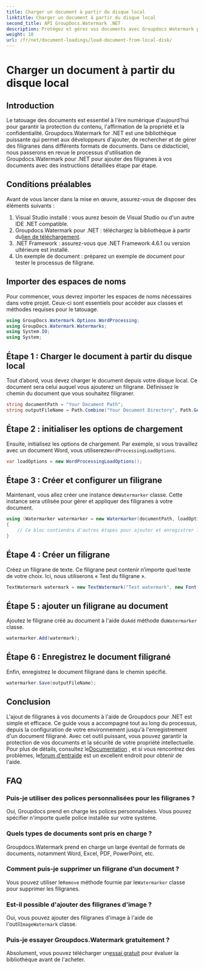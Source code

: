 ```yaml
---
title: Charger un document à partir du disque local
linktitle: Charger un document à partir du disque local
second_title: API GroupDocs.Watermark .NET
description: Protégez et gérez vos documents avec Groupdocs Watermark pour .NET. Suivez notre guide détaillé pour ajouter des filigranes en toute transparence.
weight: 10
url: /fr/net/document-loadings/load-document-from-local-disk/
---
```


# Charger un document à partir du disque local

## Introduction
Le tatouage des documents est essentiel à l'ère numérique d'aujourd'hui pour garantir la protection du contenu, l'affirmation de la propriété et la confidentialité. Groupdocs.Watermark for .NET est une bibliothèque puissante qui permet aux développeurs d'ajouter, de rechercher et de gérer des filigranes dans différents formats de documents. Dans ce didacticiel, nous passerons en revue le processus d'utilisation de Groupdocs.Watermark pour .NET pour ajouter des filigranes à vos documents avec des instructions détaillées étape par étape.
## Conditions préalables
Avant de vous lancer dans la mise en œuvre, assurez-vous de disposer des éléments suivants :
1. Visual Studio installé : vous aurez besoin de Visual Studio ou d'un autre IDE .NET compatible.
2.  Groupdocs.Watermark pour .NET : téléchargez la bibliothèque à partir du[lien de téléchargement](https://releases.groupdocs.com/Watermark/net/).
3. .NET Framework : assurez-vous que .NET Framework 4.6.1 ou version ultérieure est installé.
4. Un exemple de document : préparez un exemple de document pour tester le processus de filigrane.
## Importer des espaces de noms
Pour commencer, vous devrez importer les espaces de noms nécessaires dans votre projet. Ceux-ci sont essentiels pour accéder aux classes et méthodes requises pour le tatouage.
```csharp
using GroupDocs.Watermark.Options.WordProcessing;
using GroupDocs.Watermark.Watermarks;
using System.IO;
using System;
```
## Étape 1 : Charger le document à partir du disque local
Tout d’abord, vous devez charger le document depuis votre disque local. Ce document sera celui auquel vous ajouterez un filigrane.
Définissez le chemin du document que vous souhaitez filigraner.
```csharp
string documentPath = "Your Document Path";
string outputFileName = Path.Combine("Your Document Directory", Path.GetFileName(documentPath));
```
## Étape 2 : initialiser les options de chargement
 Ensuite, initialisez les options de chargement. Par exemple, si vous travaillez avec un document Word, vous utiliserez`WordProcessingLoadOptions`.
```csharp
var loadOptions = new WordProcessingLoadOptions();
```
## Étape 3 : Créer et configurer un filigrane
 Maintenant, vous allez créer une instance de`Watermarker` classe. Cette instance sera utilisée pour gérer et appliquer des filigranes à votre document.
```csharp
using (Watermarker watermarker = new Watermarker(documentPath, loadOptions))
{
    // Ce bloc contiendra d'autres étapes pour ajouter et enregistrer le filigrane
}
```
## Étape 4 : Créer un filigrane
Créez un filigrane de texte. Ce filigrane peut contenir n’importe quel texte de votre choix. Ici, nous utiliserons « Test du filigrane ».
```csharp
TextWatermark watermark = new TextWatermark("Test watermark", new Font("Arial", 12));
```
## Étape 5 : ajouter un filigrane au document
Ajoutez le filigrane créé au document à l'aide du`Add` méthode du`Watermarker` classe.
```csharp
watermarker.Add(watermark);
```
## Étape 6 : Enregistrez le document filigrané
Enfin, enregistrez le document filigrané dans le chemin spécifié.
```csharp
watermarker.Save(outputFileName);
```

## Conclusion
L'ajout de filigranes à vos documents à l'aide de Groupdocs pour .NET est simple et efficace. Ce guide vous a accompagné tout au long du processus, depuis la configuration de votre environnement jusqu'à l'enregistrement d'un document filigrané. Avec cet outil puissant, vous pouvez garantir la protection de vos documents et la sécurité de votre propriété intellectuelle. 
 Pour plus de détails, consultez le[Documentation](https://tutorials.groupdocs.com/Watermark/net/) , et si vous rencontrez des problèmes, le[forum d'entraide](https://forum.groupdocs.com/c/watermark/19) est un excellent endroit pour obtenir de l'aide. 
## FAQ
### Puis-je utiliser des polices personnalisées pour les filigranes ?
Oui, Groupdocs prend en charge les polices personnalisées. Vous pouvez spécifier n'importe quelle police installée sur votre système.
### Quels types de documents sont pris en charge ?
Groupdocs.Watermark prend en charge un large éventail de formats de documents, notamment Word, Excel, PDF, PowerPoint, etc.
### Comment puis-je supprimer un filigrane d’un document ?
 Vous pouvez utiliser le`Remove` méthode fournie par le`Watermarker` classe pour supprimer les filigranes.
### Est-il possible d'ajouter des filigranes d'image ?
 Oui, vous pouvez ajouter des filigranes d'image à l'aide de l'outil`ImageWatermark` classe.
### Puis-je essayer Groupdocs.Watermark gratuitement ?
 Absolument, vous pouvez télécharger un[essai gratuit](https://releases.groupdocs.com/) pour évaluer la bibliothèque avant de l'acheter.